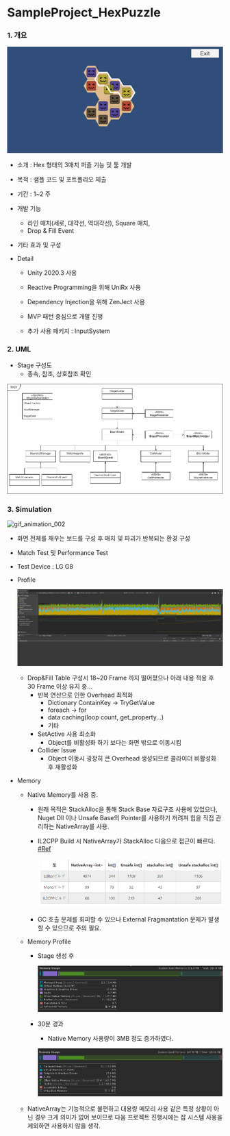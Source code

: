 # SampleProject_HexPuzzle

### 1. 개요

![Intro](Image/Intro.gif)

-  소개 : Hex 형태의 3매치 퍼즐 기능 및 툴 개발
- 목적 : 샘플 코드 및 포트폴리오 제출
-  기간 : 1~2 주
-  개발 기능 
    - 라인 매치(세로, 대각선, 역대각선), Square 매치,
    - Drop & Fill Event
- 기타 효과 및 구성
    
- Detail

  - Unity 2020.3 사용

  - Reactive Programming을 위해 UniRx 사용

  - Dependency Injection을 위해 ZenJect 사용

  - MVP 패턴 중심으로 개발 진행

  - 추가 사용 패키지 : InputSystem




### 2. UML

- Stage 구성도
  - 종속, 참조, 상호참조 확인

![UML_StageScene.drawio](Image/UML_StageScene.drawio.png)

### 3. Simulation

![gif_animation_002](Image/gif_animation_002-1657289632295.gif)

- 화면 전체를 채우는 보드를 구성 후 매치 및 파괴가 반복되는 환경 구성

- Match Test 및 Performance Test

- Test Device : LG G8

- Profile
  
  ![image-20220708225911538](Image/image-20220708225911538.png)
  
  - Drop&Fill Table 구성시 18~20 Frame 까지 떨어졌으나 아래 내용 적용 후  30 Frame 이상 유지 중...
    - 반복 연산으로 인한 Overhead 최적화
      - Dictionary ContainKey -> TryGetValue
      - foreach -> for
      - data caching(loop count, get_property...)
      - 기타
    - SetActive 사용 최소화
      - Object를 비활성화 하기 보다는 화면 밖으로 이동시킴
    - Collider Issue
      - Object 이동시 굉장히 큰 Overhead 생성되므로 콜라이더 비활성화 후 재활성화
  
- Memory
  - Native Memory를 사용 중.
    
    - 원래 목적은 StackAlloc을 통해 Stack Base 자료구조 사용에 있었으나, Nuget Dll 이나 Unsafe Base의 Pointer를 사용하기 꺼려져 힙을 직접 관리하는 NativeArray를 사용.
    
    - IL2CPP Build 시 NativeArray가 StackAlloc 다음으로 접근이  빠르다. [#Ref](https://qiita.com/pCYSl5EDgo/items/2901604b72cbb2764940)
    
      ![image-20220708234852478](Image/image-20220708234852478.png)
    
    - GC 호출 문제를 회피할 수 있으나 External Fragmantation 문제가 발생 할 수 있으므로 주의 필요.
    
  - Memory Profile
  
    - Stage 생성 후
  
      ![image-20220708235359255](Image/image-20220708235359255.png)
  
    - 30분 경과
  
      - Native Memory 사용량이 3MB 정도 증가하였다.
  
      ![image-20220708235434335](Image/image-20220708235434335.png)
  
  - NativeArray는 기능적으로 불편하고 대용량 메모리 사용 같은 특정 상황이 아닌 경우 크게 의미가 없어 보이므로 다음 프로젝트 진행시에는 잡 시스템 사용을 제외하면 사용하지 않을 생각.

